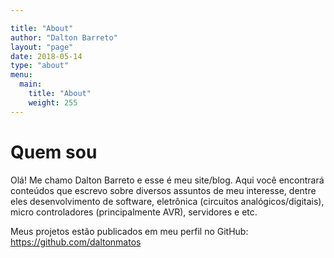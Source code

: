 ```yaml
---

title: "About"
author: "Dalton Barreto"
layout: "page"
date: 2018-05-14
type: "about"
menu:
  main:
    title: "About"
    weight: 255
---
```



# Quem sou

Olá! Me chamo Dalton Barreto e esse é meu site/blog. Aqui você encontrará conteúdos que escrevo sobre diversos assuntos de meu interesse, dentre eles desenvolvimento de software, eletrônica (circuitos analógicos/digitais), micro controladores (principalmente AVR), servidores e etc.

Meus projetos estão publicados em meu perfil no GitHub: https://github.com/daltonmatos
